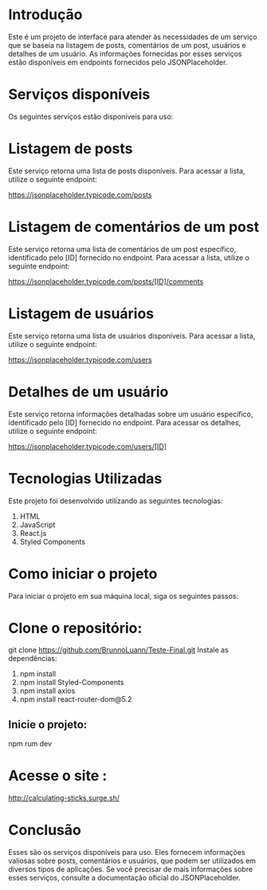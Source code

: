 # Introdução
Este é um projeto de interface para atender às necessidades de um serviço que se baseia na listagem de posts, comentários de um post, usuários e detalhes de um usuário. As informações fornecidas por esses serviços estão disponíveis em endpoints fornecidos pelo JSONPlaceholder.

# Serviços disponíveis
Os seguintes serviços estão disponíveis para uso:

# Listagem de posts
Este serviço retorna uma lista de posts disponíveis. Para acessar a lista, utilize o seguinte endpoint:

https://jsonplaceholder.typicode.com/posts

# Listagem de comentários de um post
Este serviço retorna uma lista de comentários de um post específico, identificado pelo [ID] fornecido no endpoint. Para acessar a lista, utilize o seguinte endpoint:

https://jsonplaceholder.typicode.com/posts/[ID]/comments

# Listagem de usuários
Este serviço retorna uma lista de usuários disponíveis. Para acessar a lista, utilize o seguinte endpoint:

https://jsonplaceholder.typicode.com/users

# Detalhes de um usuário
Este serviço retorna informações detalhadas sobre um usuário específico, identificado pelo [ID] fornecido no endpoint. Para acessar os detalhes, utilize o seguinte endpoint:

https://jsonplaceholder.typicode.com/users/[ID]

# Tecnologias Utilizadas
Este projeto foi desenvolvido utilizando as seguintes tecnologias:

<ol>
  <li>HTML</li>
  <li>JavaScript</li>
  <li>React.js</li>
  <li>Styled Components</li>
</ol>

# Como iniciar o projeto
Para iniciar o projeto em sua máquina local, siga os seguintes passos:

# Clone o repositório:
git clone https://github.com/BrunnoLuann/Teste-Final.git
Instale as dependências:
<ol>
  <li>npm install</li>
  <li>npm install Styled-Components</li>
  <li>npm install axios</li>
  <li>npm install react-router-dom@5.2</li>
</ol>

## Inicie o projeto:
npm rum dev

# Acesse o site :
http://calculating-sticks.surge.sh/

# Conclusão
Esses são os serviços disponíveis para uso. Eles fornecem informações valiosas sobre posts, comentários e usuários, que podem ser utilizados em diversos tipos de aplicações. Se você precisar de mais informações sobre esses serviços, consulte a documentação oficial do JSONPlaceholder.
